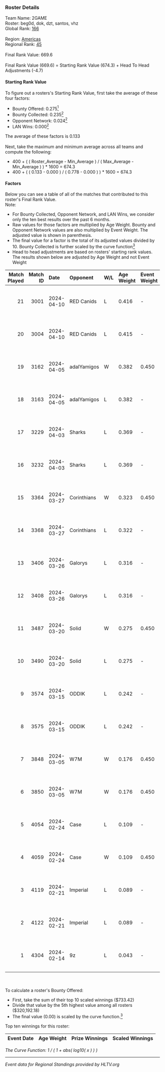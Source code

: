 ### Roster Details<br />
Team Name: 2GAME<br />
Roster: beg0d, dok, dzt, santos, vhz<br />
Global Rank: [166](../standings_global.md)<br />
<br />
Region: [Americas]( ../standings_americas.md)<br />
Regional Rank: [45]( ../standings_americas.md)<br />
<br />
Final Rank Value:  669.6<br />
<br />
Final Rank Value (669.6) = Starting Rank Value (674.3) + Head To Head Adjustments (-4.7)<br />

#### Starting Rank Value<br />
To figure out a rosters's Starting Rank Value, first take the average of these four factors:<br />
- Bounty Offered: 0.275[<sup>1</sup>](#table2)
- Bounty Collected: 0.235[<sup>2</sup>](#table1)
- Opponent Network: 0.024[<sup>2</sup>](#table1)
- LAN Wins: 0.000[<sup>2</sup>](#table1)

The average of these factors is 0.133<br />
<br />
Next, take the maximum and minimum average across all teams and compute the following:<br />
- 400 + ( ( Roster_Average - Min_Average ) / ( Max_Average - Min_Average ) ) * 1600 = 674.3
- 400 + ( ( 0.133 - 0.000 ) / ( 0.778 - 0.000 ) ) * 1600 = 674.3


#### Factors<br />
Below you can see a table of all of the matches that contributed to this roster's Final Rank Value.<br />
Note:<br />

- For Bounty Collected, Opponent Network, and LAN Wins, we consider only the ten best results over the past 6 months.
- Raw values for those factors are multiplied by Age Weight. Bounty and Opponent Network values are also multiplied by Event Weight. The adjusted value is shown in parenthesis.
- The final value for a factor is the total of its adjusted values divided by 10. Bounty Collected is further scaled by the curve function[<sup>3</sup>](#curveFunction)
- Head to head adjustments are based on rosters' starting rank values. The results shown below are adjusted by Age Weight and not Event Weight
<span id="table1"></span><br />


| Match Played | Match ID | Date       | Opponent    | W/L | Age Weight | Event Weight | Bounty Collected | Opponent Network | LAN Wins  | H2H Adj. | Roster                       |
| -: | -: | :- | :- | :- | :- | :- | :- | :- | :- | -: | :- |
|           21 |     3001 | 2024-04-10 | RED Canids  | L   | 0.416      | -            | -                | -                | -         |    -1.15 | beg0d, dok, dzt, santos, vhz |
|           20 |     3004 | 2024-04-10 | RED Canids  | L   | 0.415      | -            | -                | -                | -         |    -1.16 | beg0d, dok, dzt, santos, vhz |
|           19 |     3162 | 2024-04-05 | adalYamigos | W   | 0.382      | 0.450        | 0.000 (0.000)    | 0.059 (0.010)    | 0 (0.000) |     5.18 | beg0d, dok, dzt, santos, vhz |
|           18 |     3163 | 2024-04-05 | adalYamigos | L   | 0.382      | -            | -                | -                | -         |    -7.00 | beg0d, dok, dzt, santos, vhz |
|           17 |     3229 | 2024-04-03 | Sharks      | L   | 0.369      | -            | -                | -                | -         |    -1.83 | beg0d, dok, dzt, santos, vhz |
|           16 |     3232 | 2024-04-03 | Sharks      | L   | 0.369      | -            | -                | -                | -         |    -1.86 | beg0d, dok, dzt, santos, vhz |
|           15 |     3364 | 2024-03-27 | Corinthians | W   | 0.323      | 0.450        | 0.000 (0.000)    | 0.045 (0.006)    | 0 (0.000) |     2.92 | beg0d, dok, dzt, santos, vhz |
|           14 |     3368 | 2024-03-27 | Corinthians | L   | 0.322      | -            | -                | -                | -         |    -7.37 | beg0d, dok, dzt, santos, vhz |
|           13 |     3406 | 2024-03-26 | Galorys     | L   | 0.316      | -            | -                | -                | -         |    -2.32 | beg0d, dok, dzt, santos, vhz |
|           12 |     3408 | 2024-03-26 | Galorys     | L   | 0.316      | -            | -                | -                | -         |    -2.36 | beg0d, dok, dzt, santos, vhz |
|           11 |     3487 | 2024-03-20 | Solid       | W   | 0.275      | 0.450        | 0.024 (0.003)    | 0.807 (0.100)    | 0 (0.000) |     6.71 | beg0d, dok, dzt, santos, vhz |
|           10 |     3490 | 2024-03-20 | Solid       | L   | 0.275      | -            | -                | -                | -         |    -1.97 | beg0d, dok, dzt, santos, vhz |
|            9 |     3574 | 2024-03-15 | ODDIK       | L   | 0.242      | -            | -                | -                | -         |    -1.16 | beg0d, dok, dzt, santos, vhz |
|            8 |     3575 | 2024-03-15 | ODDIK       | L   | 0.242      | -            | -                | -                | -         |    -1.17 | beg0d, dok, dzt, santos, vhz |
|            7 |     3848 | 2024-03-05 | W7M         | W   | 0.176      | 0.450        | 0.007 (0.001)    | 0.519 (0.041)    | 0 (0.000) |     3.92 | beg0d, dok, dzt, santos, vhz |
|            6 |     3850 | 2024-03-05 | W7M         | W   | 0.176      | 0.450        | 0.007 (0.001)    | 0.519 (0.041)    | 0 (0.000) |     3.96 | beg0d, dok, dzt, santos, vhz |
|            5 |     4054 | 2024-02-24 | Case        | L   | 0.109      | -            | -                | -                | -         |    -0.65 | beg0d, dok, dzt, santos, vhz |
|            4 |     4059 | 2024-02-24 | Case        | W   | 0.109      | 0.450        | 0.029 (0.001)    | 0.778 (0.038)    | 0 (0.000) |     2.79 | beg0d, dok, dzt, santos, vhz |
|            3 |     4119 | 2024-02-21 | Imperial    | L   | 0.089      | -            | -                | -                | -         |    -0.10 | beg0d, dok, dzt, santos, vhz |
|            2 |     4122 | 2024-02-21 | Imperial    | L   | 0.089      | -            | -                | -                | -         |    -0.10 | beg0d, dok, dzt, santos, vhz |
|            1 |     4304 | 2024-02-14 | 9z          | L   | 0.043      | -            | -                | -                | -         |    -0.01 | beg0d, dok, dzt, santos, vhz |

<br />
<span id="table2"></span><br />
To calculate a roster's Bounty Offered:<br />

- First, take the sum of their top 10 scaled winnings ($733.42)
- Divide that value by the 5th highest value among all rosters ($320,192.18)
- The final value (0.00) is scaled by the curve function.[<sup>3</sup>](#curveFunction)

Top ten winnings for this roster:<br />

| Event Date | Age Weight | Prize Winnings | Scaled Winnings |
| :- | -: | :- | :- |


<span id="curveFunction"></span>_The Curve Function: 1 / ( 1 + abs( log10( x ) ) )_<br />

---
_Event data for Regional Standings provided by HLTV.org_<br />
